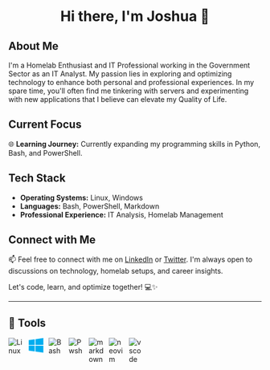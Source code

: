 <h1 align="center"> Hi there, I'm Joshua 👋

## About Me

I'm a Homelab Enthusiast and IT Professional working in the Government Sector as an IT Analyst. My passion lies in exploring and optimizing technology to enhance both personal and professional experiences. In my spare time, you'll often find me tinkering with servers and experimenting with new applications that I believe can elevate my Quality of Life.

## Current Focus

🌐 **Learning Journey:** Currently expanding my programming skills in Python, Bash, and PowerShell.

## Tech Stack

- **Operating Systems:** Linux, Windows
- **Languages:** Bash, PowerShell, Markdown
- **Professional Experience:** IT Analysis, Homelab Management

## Connect with Me

📫 Feel free to connect with me on [LinkedIn](https://www.linkedin.com/in/joshuamalcom/) or [Twitter](https://twitter.com/yaboijersh). I'm always open to discussions on technology, homelab setups, and career insights.

Let's code, learn, and optimize together! 💻✨


---
## 🧰 Tools
<img align="left" alt="Linux" width="30px" style="padding-right:10px;" img src="https://cdn.jsdelivr.net/gh/devicons/devicon/icons/linux/linux-original.svg" />
<img align="left" alt="Windows" width="30px" style="padding-right:10px;" inmg src="https://raw.githubusercontent.com/devicons/devicon/1119b9f84c0290e0f0b38982099a2bd027a48bf1/icons/windows8/windows8-original.svg" />
<img align="left" alt="Bash" width="30px" style="padding-right:10px;" img src="https://cdn.jsdelivr.net/gh/devicons/devicon/icons/bash/bash-original.svg" />
<img align="left" alt="Pwsh" width="30px" style="padding-right:10px;" img src="https://cdn.jsdelivr.net/gh/devicons/devicon@latest/icons/powershell/powershell-original.svg" />
<img align="left" alt="markdown" width="30px" style="padding-right:10px;" img src="https://cdn.jsdelivr.net/gh/devicons/devicon@latest/icons/markdown/markdown-original.svg" />
<img align="left" alt="neovim" width="30px" style="padding-right:10px;" img src="https://cdn.jsdelivr.net/gh/devicons/devicon@latest/icons/neovim/neovim-original.svg" />
<img align="left" alt="vscode" width="30px" style="padding-right:10px;" img src="https://cdn.jsdelivr.net/gh/devicons/devicon@latest/icons/vscode/vscode-original.svg" />

          
          



          
          











<!---
joshmross/joshmross is a ✨ special ✨ repository because its `README.md` (this file) appears on your GitHub profile.
You can click the Preview link to take a look at your changes.
--->
